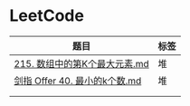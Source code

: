 # LeetCode

| 题目                                                         | 标签 |
| ------------------------------------------------------------ | ---- |
| [215. 数组中的第K个最大元素.md](https://github.com/WTongStudio/LeetCode/blob/master/数据结构/堆/215.%20数组中的第K个最大元素.md) | 堆   |
| [剑指 Offer 40. 最小的k个数.md](https://github.com/WTongStudio/LeetCode/blob/master/数据结构/堆/剑指%20Offer%2040.%20最小的k个数.md) | 堆   |
|                                                              |      |
|                                                              |      |

